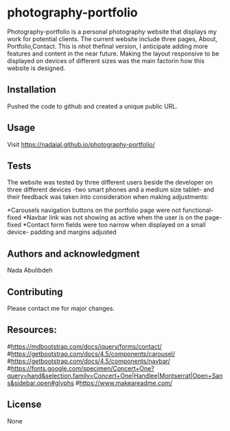 # photography-portfolio
Photography-portfolio is a personal photography website that displays my work for potential clients. The current website include three pages, About, Portfolio,Contact. This is nhot thefinal version, I anticipate adding more features and content in the near future. Making the layout responsive to be displayed on devices of different sizes was the main factorin how this website is designed. 

## Installation
Pushed the code to github and created a unique public URL.

## Usage
Visit https://nadaial.github.io/photography-portfolio/ 

## Tests
The website was tested by three different users beside the developer on three different devices -two smart phones and a medium size tablet- and their feedback was taken into consideration when making adjustments:

*Carousels navigation buttons on the portfolio page were not functional-fixed
*Navbar link was not showing as active when the user is on the page-fixed
*Contact form fields were too narrow when displayed on a small device- padding and margins adjusted

## Authors and acknowledgment
Nada Abulibdeh

## Contributing
Please contact me for major changes.


## Resources:
#https://mdbootstrap.com/docs/jquery/forms/contact/
#https://getbootstrap.com/docs/4.5/components/carousel/
#https://getbootstrap.com/docs/4.5/components/navbar/
#https://fonts.google.com/specimen/Concert+One?query=hand&selection.family=Concert+One|Handlee|Montserrat|Open+Sans&sidebar.open#glyphs
#https://www.makeareadme.com/


## License
None